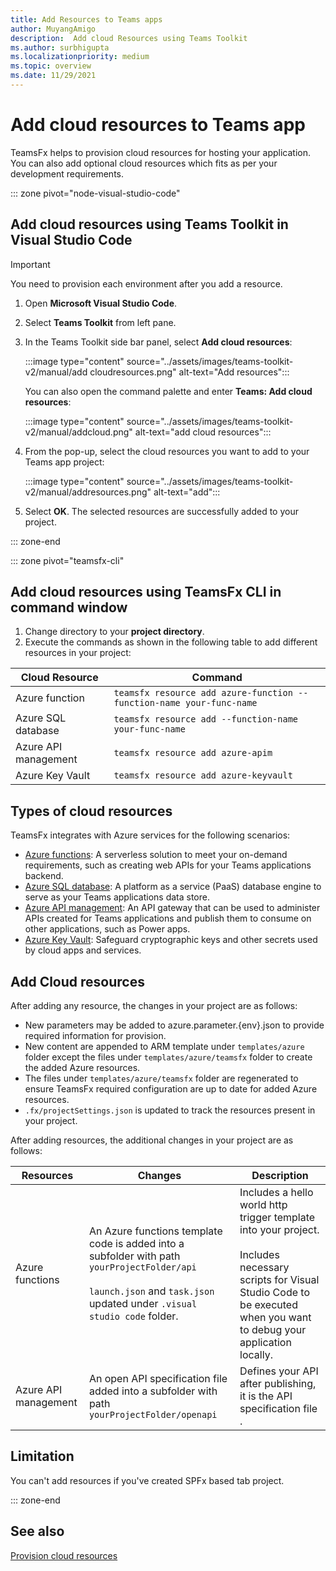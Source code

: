 ```yaml
---
title: Add Resources to Teams apps
author: MuyangAmigo
description:  Add cloud Resources using Teams Toolkit
ms.author: surbhigupta
ms.localizationpriority: medium
ms.topic: overview
ms.date: 11/29/2021
---
```


# Add cloud resources to Teams app

TeamsFx helps to provision cloud resources for hosting your application. You can also add optional cloud resources which fits as per your development requirements.

::: zone pivot="node-visual-studio-code"

<!-- # [Visual Studio Code](#tab/VisualStudioCode) -->

## Add cloud resources using Teams Toolkit in Visual Studio Code

> [!IMPORTANT]
> You need to provision each environment after you add a resource.

1. Open **Microsoft Visual Studio Code**.
1. Select **Teams Toolkit** from left pane.
1. In the Teams Toolkit side bar panel, select **Add cloud resources**:

    :::image type="content" source="../assets/images/teams-toolkit-v2/manual/add cloudresources.png" alt-text="Add resources":::

   You can also open the command palette and enter **Teams: Add cloud resources**:

    :::image type="content" source="../assets/images/teams-toolkit-v2/manual/addcloud.png" alt-text="add cloud resources":::

1. From the pop-up, select the cloud resources you want to add to your Teams app project:

     :::image type="content" source="../assets/images/teams-toolkit-v2/manual/addresources.png" alt-text="add":::

1. Select **OK**. The selected resources are successfully added to your project.

::: zone-end

::: zone pivot="teamsfx-cli"

<!-- # [Teams CLI](#tab/teamscli) -->

## Add cloud resources using TeamsFx CLI in command window

1. Change directory to your **project directory**.
1. Execute the commands as shown in the following table to add different resources in your project:

|Cloud Resource|Command|
|---------------|----------|
| Azure function|`teamsfx resource add azure-function --function-name your-func-name`|
| Azure SQL database|`teamsfx resource add --function-name your-func-name`|
| Azure API management|`teamsfx resource add azure-apim`|
| Azure Key Vault|`teamsfx resource add azure-keyvault`|

## Types of cloud resources

TeamsFx integrates with Azure services for the following scenarios:

- [Azure functions](/azure/azure-functions/functions-overview): A serverless solution to meet your on-demand requirements, such as creating web APIs for your Teams applications backend.
- [Azure SQL database](/azure/azure-sql/database/sql-database-paas-overview): A platform as a service (PaaS) database engine to serve as your Teams applications data store.
- [Azure API management](/azure/azure-sql/database/sql-database-paas-overview): An API gateway that can be used to administer APIs created for Teams applications and publish them to consume on other applications, such as Power apps.
- [Azure Key Vault](/azure/key-vault/general/overview): Safeguard cryptographic keys and other secrets used by cloud apps and services.

## Add Cloud resources

After adding any resource, the changes in your project are as follows:

- New parameters may be added to azure.parameter.{env}.json to provide required information for provision.
- New content are appended to ARM template under `templates/azure` folder except the files under `templates/azure/teamsfx` folder to create the added Azure resources.
- The files under `templates/azure/teamsfx` folder are regenerated to ensure TeamsFx required configuration are up to date for added Azure resources.
- `.fx/projectSettings.json` is updated to track the resources present in your project.

After adding resources, the additional changes in your project are as follows:

|Resources|Changes|Description|
|---------------|---------------|-----------------------------|
|Azure functions|An Azure functions template code is added into a subfolder with path `yourProjectFolder/api`</br></br>`launch.json` and `task.json` updated under `.visual studio code` folder.| Includes a hello world http trigger template into your project.</br></br> Includes necessary scripts for Visual Studio Code to be executed when you want to debug your application locally.|
|Azure API management|An open API specification file added into a subfolder with path `yourProjectFolder/openapi`|Defines your API after publishing, it is the API specification file .|

## Limitation

You can't add resources if you've created SPFx based tab project.

::: zone-end

## See also

[Provision cloud resources](provision.md)